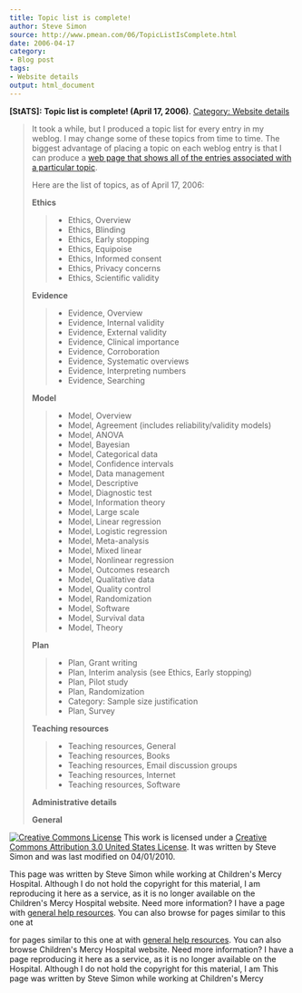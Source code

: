 ```yaml
---
title: Topic list is complete!
author: Steve Simon
source: http://www.pmean.com/06/TopicListIsComplete.html
date: 2006-04-17
category:
- Blog post
tags:
- Website details
output: html_document
---
```

**[StATS]:** **Topic list is complete! (April 17,
2006)**. [Category: Website details](../category/WebsiteDetails.html)

> It took a while, but I produced a topic list for every entry in my
> weblog. I may change some of these topics from time to time. The
> biggest advantage of placing a topic on each weblog entry is that I
> can produce a [web page that shows all of the entries associated with
> a particular topic](../TopicList.html).
>
> Here are the list of topics, as of April 17, 2006:
>
> **Ethics**
>
> > -   Ethics, Overview
> > -   Ethics, Blinding
> > -   Ethics, Early stopping
> > -   Ethics, Equipoise
> > -   Ethics, Informed consent
> > -   Ethics, Privacy concerns
> > -   Ethics, Scientific validity
>
> **Evidence**
>
> > -   Evidence, Overview
> > -   Evidence, Internal validity
> > -   Evidence, External validity
> > -   Evidence, Clinical importance
> > -   Evidence, Corroboration
> > -   Evidence, Systematic overviews
> > -   Evidence, Interpreting numbers
> > -   Evidence, Searching
>
> **Model**
>
> > -   Model, Overview
> > -   Model, Agreement (includes reliability/validity models)
> > -   Model, ANOVA
> > -   Model, Bayesian
> > -   Model, Categorical data
> > -   Model, Confidence intervals
> > -   Model, Data management
> > -   Model, Descriptive
> > -   Model, Diagnostic test
> > -   Model, Information theory
> > -   Model, Large scale
> > -   Model, Linear regression
> > -   Model, Logistic regression
> > -   Model, Meta-analysis
> > -   Model, Mixed linear
> > -   Model, Nonlinear regression
> > -   Model, Outcomes research
> > -   Model, Qualitative data
> > -   Model, Quality control
> > -   Model, Randomization
> > -   Model, Software
> > -   Model, Survival data
> > -   Model, Theory
>
> **Plan**
>
> > -   Plan, Grant writing
> > -   Plan, Interim analysis (see Ethics, Early stopping)
> > -   Plan, Pilot study
> > -   Plan, Randomization
> > -   Category: Sample size justification
> > -   Plan, Survey
>
> **Teaching resources**
>
> > -   Teaching resources, General
> > -   Teaching resources, Books
> > -   Teaching resources, Email discussion groups
> > -   Teaching resources, Internet
> > -   Teaching resources, Software
>
> **Administrative details**
>
> **General**

[![Creative Commons
License](http://i.creativecommons.org/l/by/3.0/us/80x15.png)](http://creativecommons.org/licenses/by/3.0/us/)
This work is licensed under a [Creative Commons Attribution 3.0 United
States License](http://creativecommons.org/licenses/by/3.0/us/). It was
written by Steve Simon and was last modified on 04/01/2010.

This page was written by Steve Simon while working at Children\'s Mercy
Hospital. Although I do not hold the copyright for this material, I am
reproducing it here as a service, as it is no longer available on the
Children\'s Mercy Hospital website. Need more information? I have a page
with [general help resources](../GeneralHelp.html). You can also browse
for pages similar to this one at
<!---More--->
for pages similar to this one at
with [general help resources](../GeneralHelp.html). You can also browse
Children\'s Mercy Hospital website. Need more information? I have a page
reproducing it here as a service, as it is no longer available on the
Hospital. Although I do not hold the copyright for this material, I am
This page was written by Steve Simon while working at Children\'s Mercy

<!---Do not use
**[StATS]:** **Topic list is complete! (April 17,
This page was written by Steve Simon while working at Children\'s Mercy
Hospital. Although I do not hold the copyright for this material, I am
reproducing it here as a service, as it is no longer available on the
Children\'s Mercy Hospital website. Need more information? I have a page
with [general help resources](../GeneralHelp.html). You can also browse
for pages similar to this one at
--->


